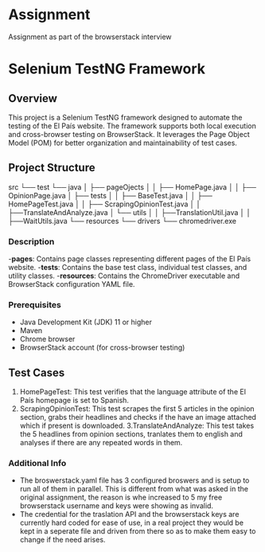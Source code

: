 # Assignment
Assignment as part of the browserstack interview 
# Selenium TestNG Framework

## Overview
This project is a Selenium TestNG framework designed to automate the testing of the El País website. The framework supports both local execution and cross-browser testing on BrowserStack. It leverages the Page Object Model (POM) for better organization and maintainability of test cases.

## Project Structure
src
└── test 
    └── java 
    │   ├── pageOjects 
    │   │   ├── HomePage.java 
    │   │   ├── OpinionPage.java 
    │   ├── tests 
    │   │   ├── BaseTest.java 
    │   │   ├── HomePageTest.java 
    │   │   ├── ScrapingOpinionTest.java 
    │   │   ├──TranslateAndAnalyze.java
    │   └── utils
    │   │   ├──TranslationUtil.java
    │   │   ├──WaitUtils.java
    └── resources 
        └── drivers 
            └── chromedriver.exe

### Description 
-**pages**: Contains page classes representing different pages of the El País website. 
-**tests**: Contains the base test class, individual test classes, and utility classes. 
-**resources**: Contains the ChromeDriver executable and BrowserStack configuration YAML file.

### Prerequisites 
- Java Development Kit (JDK) 11 or higher
- Maven
- Chrome browser
- BrowserStack account (for cross-browser testing)

## Test Cases ### 
1. HomePageTest: This test verifies that the language attribute of the El País homepage is set to Spanish.
2. ScrapingOpinionTest: This test scrapes the first 5 articles in the opinion section, grabs their headlines and checks if the have an image attached which if present is downloaded.
3.TranslateAndAnalyze: This test takes the 5 headlines from opinion sections, tranlates them to english and analyses if there are any repeated words in them.

### Additional Info
- The broswerstack.yaml file has 3 configured broswers and is setup to run all of them in parallel. This is different from what was asked in the original assignment, the reason is whe increased to 5 my free browserstack username and keys were showing as invalid.
- The credential for the traslation API and the browserstack keys are currently hard coded for ease of use, in a real project they would be kept in a seperate file and driven from there so as to make them easy to change if the need arises.
